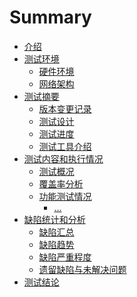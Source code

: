 # Summary

* [介绍](README.md)
* [测试环境](env/README.md)
   * [硬件环境](env/hardware.md)
   * [网络架构](env/network.md)
* [测试摘要](test_summary/README.md)
   * [版本变更记录](test_summary/version_change.md)
   * [测试设计](test_summary/test_design.md)
   * [测试进度](test_summary/test_progress.md)
   * [测试工具介绍](test_summary/test_tools.md)
* [测试内容和执行情况]()
   * [测试概况]()
   * [覆盖率分析]()
   * [功能测试情况]()
      * [...]()
* [缺陷统计和分析]()
   * [缺陷汇总]()
   * [缺陷趋势]()
   * [缺陷严重程度]()
   * [遗留缺陷与未解决问题]()
* [测试结论]()
